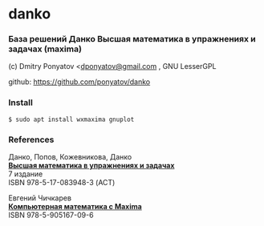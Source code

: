 # danko
### База решений Данко Высшая математика в упражнениях и задачах (maxima)

(c) Dmitry Ponyatov <<dponyatov@gmail.com> , GNU LesserGPL

github: https://github.com/ponyatov/danko

### Install

```
$ sudo apt install wxmaxima gnuplot
```

### References

Данко, Попов, Кожевникова, Данко
<br>
__[Высшая математика в упражнениях и задачах](https://www.ozon.ru/context/detail/id/27550427/)__
<br>
7 издание
<br>
ISBN 978-5-17-083948-3 (АСТ)

Евгений Чичкарев
<br>
__[Компьютерная математика с Maxima](https://www.altlinux.org/Images/0/0b/MaximaBook.pdf)__
<br>
ISBN 978-5-905167-09-6

<br>
<br>
<br>
